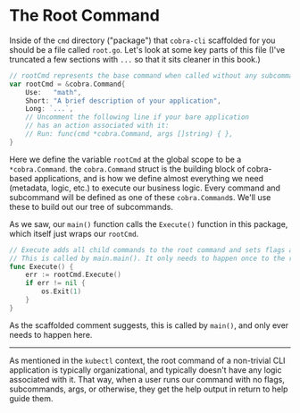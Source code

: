 # The Root Command

Inside of the `cmd` directory ("package") that `cobra-cli` scaffolded for you
should be a file called `root.go`. Let's look at some key parts of this file
(I've truncated a few sections with `...` so that it sits cleaner in this book.)

```go
// rootCmd represents the base command when called without any subcommands
var rootCmd = &cobra.Command{
	Use:   "math",
	Short: "A brief description of your application",
	Long: `...`,
	// Uncomment the following line if your bare application
	// has an action associated with it:
	// Run: func(cmd *cobra.Command, args []string) { },
}
```

Here we define the variable `rootCmd` at the global scope to be a
`*cobra.Command`. the `cobra.Command` struct is the building block of
cobra-based applications, and is how we define almost everything we need
(metadata, logic, etc.) to execute our business logic. Every command and
subcommand will be defined as one of these `cobra.Command`s. We'll use these to
build out our tree of subcommands.

As we saw, our `main()` function calls the `Execute()` function in this package,
which itself just wraps our `rootCmd`. 

```go
// Execute adds all child commands to the root command and sets flags appropriately.
// This is called by main.main(). It only needs to happen once to the rootCmd.
func Execute() {
	err := rootCmd.Execute()
	if err != nil {
		os.Exit(1)
	}
}
```

As the scaffolded comment suggests, this is called by `main()`, and only ever
needs to happen here.

---

As mentioned in the `kubectl` context, the root command of a non-trivial CLI
application is typically organizational, and typically doesn't have any logic
associated with it. That way, when a user runs our command with no flags,
subcommands, args, or otherwise, they get the help output in return to help
guide them.